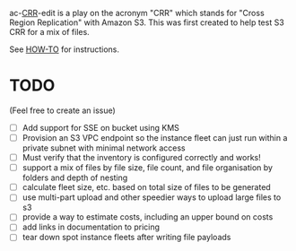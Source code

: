 ac-[CRR](http://docs.aws.amazon.com/AmazonS3/latest/dev/crr.html)-edit is a play on the acronym "CRR" which stands for "Cross Region Replication" with Amazon S3. This was first created to help test S3 CRR for a mix of files.

See [HOW-TO](HOW-TO.md) for instructions.

TODO
====

(Feel free to create an issue)

- [ ] Add support for SSE on bucket using KMS
- [ ] Provision an S3 VPC endpoint so the instance fleet can just run within a private subnet with minimal network access
- [ ] Must verify that the inventory is configured correctly and works!
- [ ] support a mix of files by file size, file count, and file organisation by folders and depth of nesting
- [ ] calculate fleet size, etc. based on total size of files to be generated
- [ ] use multi-part upload and other speedier ways to upload large files to s3
- [ ] provide a way to estimate costs, including an upper bound on costs
- [ ] add links in documentation to pricing
- [ ] tear down spot instance fleets after writing file payloads

